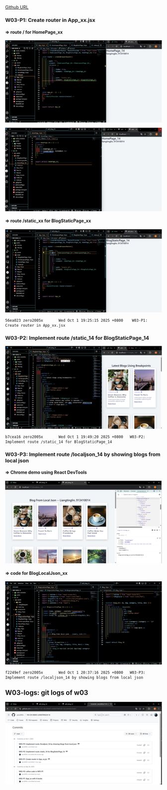 [Github URL](https://github.com/zero2005x/1141-2N-DEMO-LIANGTINGLIN-14)

### W03-P1: Create router in App_xx.jsx

#### => route / for HomePage_xx

![](w03-p1-1.png)

![](w03-p1-3.png)

#### => route /static_xx for BlogStaticPage_xx

![](w03-p1-2.png)

```
56ea023 zero2005x       Wed Oct 1 19:25:15 2025 +0800    W03-P1: Create router in App_xx.jsx
```

### W03-P2: Implement route /static_14 for BlogStaticPage_14

![](w03-p2.png)

```
b7cea16 zero2005x       Wed Oct 1 19:49:20 2025 +0800   W03-P2: Implement route /static_14 for BlogStaticPage_14
```

### W03-P3: Implement route /localjson_14 by showing blogs from local json

#### => Chrome demo using React DevTools

![](w03-p3-1.png)

#### => code for BlogLocalJson_xx

![](w03-p3-2.png)

```
f2249ef zero2005x       Wed Oct 1 20:37:16 2025 +0800   W03-P3: Implement route /localjson_14 by showing blogs from local json
```

## W03-logs: git logs of w03

![](w03-logs.png)

```

```
